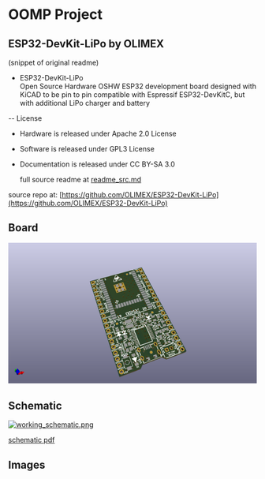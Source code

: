 # OOMP Project  
## ESP32-DevKit-LiPo  by OLIMEX  
  
(snippet of original readme)  
  
- ESP32-DevKit-LiPo  
Open Source Hardware OSHW ESP32 development board designed with KiCAD to be pin to pin compatible with Espressif ESP32-DevKitC, but with additional LiPo charger and battery  
  
-- License  
* Hardware is released under Apache 2.0 License  
* Software is released under GPL3 License  
* Documentation is released under CC BY-SA 3.0  
  
  full source readme at [readme_src.md](readme_src.md)  
  
source repo at: [https://github.com/OLIMEX/ESP32-DevKit-LiPo](https://github.com/OLIMEX/ESP32-DevKit-LiPo)  
## Board  
  
[![working_3d.png](working_3d_600.png)](working_3d.png)  
## Schematic  
  
[![working_schematic.png](working_schematic_600.png)](working_schematic.png)  
  
[schematic pdf](working_schematic.pdf)  
## Images  
